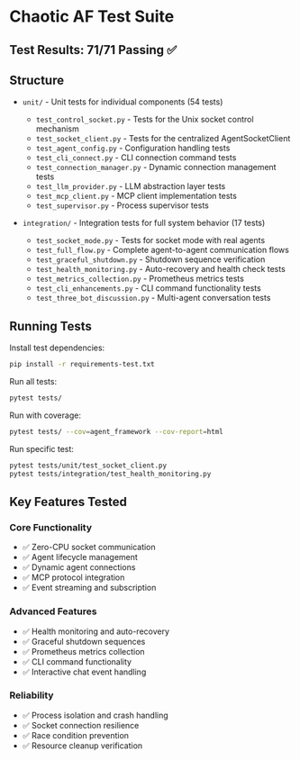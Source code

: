 # Chaotic AF Test Suite

## Test Results: 71/71 Passing ✅

## Structure

- `unit/` - Unit tests for individual components (54 tests)
  - `test_control_socket.py` - Tests for the Unix socket control mechanism
  - `test_socket_client.py` - Tests for the centralized AgentSocketClient
  - `test_agent_config.py` - Configuration handling tests
  - `test_cli_connect.py` - CLI connection command tests
  - `test_connection_manager.py` - Dynamic connection management tests
  - `test_llm_provider.py` - LLM abstraction layer tests
  - `test_mcp_client.py` - MCP client implementation tests
  - `test_supervisor.py` - Process supervisor tests
  
- `integration/` - Integration tests for full system behavior (17 tests)
  - `test_socket_mode.py` - Tests for socket mode with real agents
  - `test_full_flow.py` - Complete agent-to-agent communication flows
  - `test_graceful_shutdown.py` - Shutdown sequence verification
  - `test_health_monitoring.py` - Auto-recovery and health check tests
  - `test_metrics_collection.py` - Prometheus metrics tests
  - `test_cli_enhancements.py` - CLI command functionality tests
  - `test_three_bot_discussion.py` - Multi-agent conversation tests

## Running Tests

Install test dependencies:
```bash
pip install -r requirements-test.txt
```

Run all tests:
```bash
pytest tests/
```

Run with coverage:
```bash
pytest tests/ --cov=agent_framework --cov-report=html
```

Run specific test:
```bash
pytest tests/unit/test_socket_client.py
pytest tests/integration/test_health_monitoring.py
```

## Key Features Tested

### Core Functionality
- ✅ Zero-CPU socket communication
- ✅ Agent lifecycle management
- ✅ Dynamic agent connections
- ✅ MCP protocol integration
- ✅ Event streaming and subscription

### Advanced Features  
- ✅ Health monitoring and auto-recovery
- ✅ Graceful shutdown sequences
- ✅ Prometheus metrics collection
- ✅ CLI command functionality
- ✅ Interactive chat event handling

### Reliability
- ✅ Process isolation and crash handling
- ✅ Socket connection resilience
- ✅ Race condition prevention
- ✅ Resource cleanup verification
